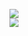 [![](https://img.shields.io/badge/Made%20With-Github%20Spray-lightgrey.svg?style=for-the-badge&logo=github)](https://github.com/Annihil/github-spray#877)  
[![](https://i.imgur.com/2DrTn0Z.gif)](https://github.com/Annihil/github-spray)